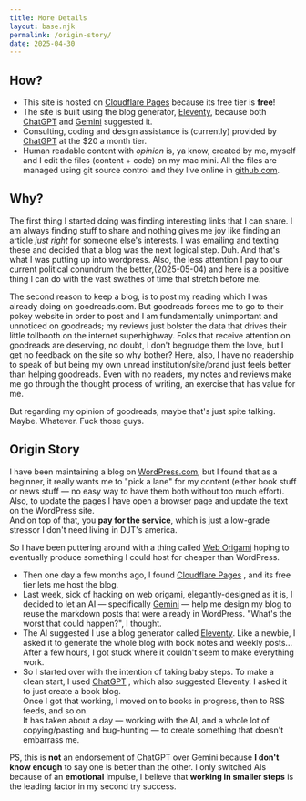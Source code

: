 ```yaml
---
title: More Details
layout: base.njk
permalink: /origin-story/
date: 2025-04-30
---
```

## How?
- This site is hosted on [Cloudflare Pages](https://pages.cloudflare.com/) because its free tier is **free**!
- The site is built using the blog generator, [Eleventy](https://www.11ty.dev/), because both [ChatGPT](https://openai.com/chatgpt) and [Gemini](https://deepmind.google/technologies/gemini/) suggested it.
- Consulting, coding and design assistance is (currently) provided by [ChatGPT](https://openai.com/chatgpt) at the $20 a month tier.
- Human readable content with *opinion* is, ya know, created by me, myself and I edit the files (content + code) on my mac mini. All the files are managed using git source control and they live online in [github.com](https://github.com/charles-e/new-c2lem).

## Why?
The first thing I started doing was finding interesting links that I can share.  I am always finding stuff to share and nothing gives me joy like finding an article *just right* for someone else's interests.  I was emailing and texting these and decided that a blog was the next logical step. Duh.  And that's what I was putting up into wordpress.  Also, the less attention I pay to our current political conundrum the better,(2025-05-04) and here is a positive thing I can do with the vast swathes of time that stretch before me.

The second reason to keep a blog, is to post my reading which I was already doing on goodreads.com. But goodreads forces me to go to their pokey website in order to post and I am fundamentally unimportant and unnoticed on goodreads; my reviews just bolster the data that drives their little tollbooth on the internet superhighway. Folks that receive attention on goodreads are deserving, no doubt, I don't begrudge them the love, but I get no feedback on the site so why bother?  Here, also, I have no readership to speak of but being my own unread institution/site/brand just feels better than helping goodreads. Even with no readers, my notes and reviews make me go through the thought process of writing, an exercise that has value for me.  

But regarding my opinion of goodreads, maybe that's just spite talking. Maybe. Whatever. Fuck those guys.

## Origin Story
I have been maintaining a blog on [WordPress.com](https://wordpress.com), but I found that as a beginner, it really wants me to "pick a lane" for my content (either book stuff or news stuff — no easy way to have them both without too much effort). Also, to update the pages I have open a browser page and update the text on the WordPress site.  
And on top of that, you __pay for the service__, which is just a low-grade stressor I don't need living in DJT's america.

So I have been puttering around with a thing called [Web Origami](https://weborigami.org) hoping to eventually produce something I could host for cheaper than WordPress. 

- Then one day a few months ago, I found [Cloudflare Pages](https://pages.cloudflare.com/) , and its free tier lets me host the blog.
- Last week, sick of hacking on web origami, elegantly-designed as it is, I decided to let an AI — specifically [Gemini](https://deepmind.google/technologies/gemini/) — help me design my blog to reuse the markdown posts that were already in WordPress. "What's the worst that could happen?", I thought.
- The AI suggested I use a blog generator called [Eleventy](https://www.11ty.dev/). Like a newbie, I asked it to generate the whole blog with book notes and weekly posts... After a few hours, I got stuck where it couldn't seem to make everything work.
- So I started over with the intention of taking baby steps. To make a clean start, I used [ChatGPT](https://openai.com/chatgpt) , which also suggested Eleventy. I asked it to just create a book blog.  
  Once I got that working, I moved on to books in progress, then to RSS feeds, and so on.  
  It has taken about a day — working with the AI, and a whole lot of copying/pasting and bug-hunting — to create something that doesn't embarrass me.

PS, this is **not** an endorsement of ChatGPT over Gemini because **I don't know enough** to say one is better than the other. I only switched AIs because of an __emotional__ impulse, I believe that __working in smaller steps__ is the leading factor in my second try success.

